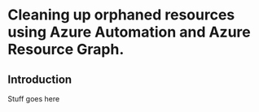 # Cleaning up orphaned resources using Azure Automation and Azure Resource Graph.

## Introduction

Stuff goes here